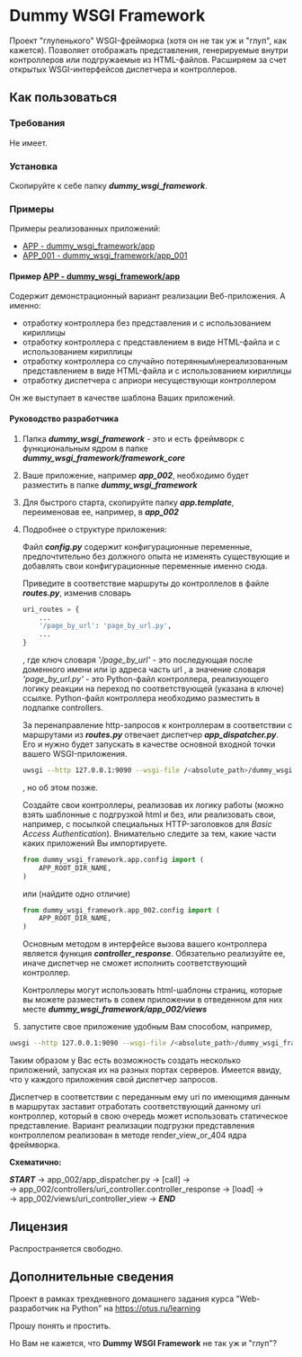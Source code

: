 # Dummy WSGI Framework

Проект "глупенького" WSGI-фрейморка (хотя он не так уж и "глуп", как кажется). 
Позволяет отображать представления, генерируемые внутри контроллеров или подгружаемые из HTML-файлов.
Расширяем за счет открытых WSGI-интерфейсов диспетчера и контроллеров.

## Как пользоваться

### Требования

Не имеет. 

### Установка

Скопируйте к себе папку **_dummy_wsgi_framework_**.

### Примеры

Примеры реализованных приложений:
* [APP - dummy_wsgi_framework/app](https://github.com/BorisPlus/otus_webpython_003/tree/master/dummy_wsgi_framework/app)
* [APP_001 - dummy_wsgi_framework/app_001](https://github.com/BorisPlus/otus_webpython_003/tree/master/dummy_wsgi_framework/app_001)


#### Пример [APP - dummy_wsgi_framework/app](https://github.com/BorisPlus/otus_webpython_003/tree/master/dummy_wsgi_framework/app)

Содержит демонстрационный вариант реализации Веб-приложения.
А именно:
* отработку контроллера без представления и с использованием кириллицы
* отработку контроллера с представлением в виде HTML-файла и с использованием кириллицы
* отработку контроллера со случайно потерянным\нереализованным представлением в виде HTML-файла и с использованием кириллицы
* отработку диспетчера с априори несуществующи контроллером

Он же выступает в качестве шаблона Ваших приложений.

#### Руководство разработчика
1. Папка **_dummy_wsgi_framework_** - это и есть фреймворк с функциональным ядром в папке **_dummy_wsgi_framework/framework_core_**
2. Ваше приложение, например **_app_002_**, необходимо будет разместить в папке **_dummy_wsgi_framework_**
3. Для быстрого старта, скопируйте папку **_app.template_**, переименовав ее, например, в **_app_002_**
4. Подробнее о структуре приложения:
     
    Файл **_config.py_** содержит конфигурационные переменные, предпочтительно без должного опыта не изменять существующие и
    добавлять свои конфигурационные переменные именно сюда.
    
    Приведите в соответствие маршруты до контроллелов в файле **_routes.py_**, изменив словарь
    ```python
    uri_routes = {
        ...
        '/page_by_url': 'page_by_url.py',
        ...
    }
    ```
    , где ключ словаря _'/page_by_url'_ - это последующая после доменного имени или ip адреса часть url
    , а значение словаря _'page_by_url.py'_ - это Python-файл контроллера, реализующего логику реакции на переход по соответствующей (указана в ключе) ссылке.
    Python-файл контроллера необходимо разместить в подпапке controllers.
    
    За перенаправление http-запросов к контроллерам в соответствии с маршрутами из **_routes.py_**
    отвечает диспетчер  **_app_dispatcher.py_**. Его и нужно будет запускать в качестве основной входной точки
    вашего WSGI-приложения.
    
    ```bash
    uwsgi --http 127.0.0.1:9090 --wsgi-file /<absolute_path>/dummy_wsgi_framework/app_002/app_dispatcher.py
    ```
    , но об этом позже.
    
    Создайте свои контроллеры, реализовав их логику работы (можно взять шаблонные 
    с подгрузкой html и без, или реализовать свои, например, с посылкой 
    специальных HTTP-заголовков для _Basic Access Authentication_). Внимательно следите за тем,
    какие части каких приложений Вы импортируете.
    
    ```python
    from dummy_wsgi_framework.app.config import (
        APP_ROOT_DIR_NAME,
    )
    ```
    или (найдите одно отличие)
    
    ```python
    from dummy_wsgi_framework.app_002.config import (
        APP_ROOT_DIR_NAME,
    )
    ```
    Основным методом в интерфейсе вызова вашего контроллера является функция **_controller_response_**.
    Обязательно реализуйте ее, иначе диспетчер не сможет исполнить соответствующий контроллер.
    
    Контроллеры могут использовать html-шаблоны страниц, которые вы можете разместить в совем приложении 
    в отведенном для них месте **_dummy_wsgi_framework/app_002/views_**

5. запустите свое приложение удобным Вам способом, например,
```bash
uwsgi --http 127.0.0.1:9090 --wsgi-file /<absolute_path>/dummy_wsgi_framework/app_002/app_dispatcher.py
```
Таким образом у Вас есть возможность создать несколько приложений, запуская их на разных портах серверов.
Имеется ввиду, что у каждого приложения свой диспетчер запросов.

Диспетчер в соответствии с переданным ему uri по имеющимя данным в маршрутах заставит отработать
соответствующий данному uri контроллер, который в свою очередь может использовать статическое представление.
Вариант реализации подгрузки представления контроллелом реализован в методе render_view_or_404 ядра фреймворка. 

**Cхематично:** 

**_START_** -> app_002/app_dispatcher.py -> [call] ->  
 -> app_002/controllers/uri_controller.controller_response -> [load] ->  
  -> app_002/views/uri_controller_view -> **_END_**
        
## Лицензия

Распространяется свободно.

## Дополнительные сведения

Проект в рамках трехдневного домашнего задания курса "Web-разработчик на Python" на https://otus.ru/learning

Прошу понять и простить.

Но Вам не кажется, что **Dummy WSGI Framework** не так уж и "глуп"?

